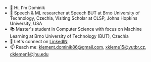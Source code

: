 - 👋 Hi, I'm Dominik
- 🔭 Speech & ML researcher at Speech BUT at Brno University of Technology, Czechia, Visiting Scholar at CLSP, Johns Hopkins University, USA
- 📚 Master's student in Computer Science with focus on Machine Learning at Brno University of Technology (BUT), Czechia
- :link: Let's connect on [LinkedIN](https://www.linkedin.com/in/dominik-klement/)
- 📫 Reach me: klement.dominik86@gmail.com, xkleme15@vutbr.cz, dklemen1@jhu.edu

<!--
**domklement/domklement** is a ✨ _special_ ✨ repository because its `README.md` (this file) appears on your GitHub profile.

Here are some ideas to get you started:

- 🔭 I’m currently working on ...
- 🌱 I’m currently learning ...
- 👯 I’m looking to collaborate on ...
- 🤔 I’m looking for help with ...
- 💬 Ask me about ...
- 📫 How to reach me: ...
- 😄 Pronouns: ...
- ⚡ Fun fact: ...
-->
